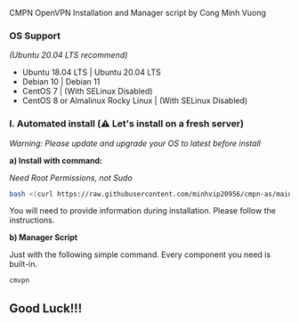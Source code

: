 <br />
CMPN OpenVPN Installation and Manager script by Cong Minh Vuong
<br />

### OS Support

*(Ubuntu 20.04 LTS recommend)*

- Ubuntu 18.04 LTS | Ubuntu 20.04 LTS
- Debian 10 | Debian 11
- CentOS 7 | (With SELinux Disabled)
- CentOS 8 or Almalinux Rocky Linux | (With SELinux Disabled)

### I. Automated install (⚠️ Let's install on a fresh server)

*Warning: Please update and upgrade your OS to latest before install*

**a) Install with command:**

*Need Root Permissions, not Sudo*

```bash
bash <(curl https://raw.githubusercontent.com/minhvip20956/cmpn-as/main/vpn.sh || wget -O - https://raw.githubusercontent.com/minhvip20956/cmpn-as/main/vpn.sh)
```
You will need to provide information during installation. Please follow the instructions.

**b) Manager Script**

Just with the following simple command. Every component you need is built-in.

```bash
cmvpn
```

## Good Luck!!!
